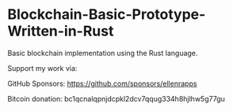# Blockchain-Basic-Prototype-Written-in-Rust
Basic blockchain implementation using the Rust language.


Support my work via:

GitHub Sponsors: https://github.com/sponsors/ellenrapps

Bitcoin donation: bc1qcnalqpnjdcpkl2dcv7qqug334h8hjlhw5g77gu

